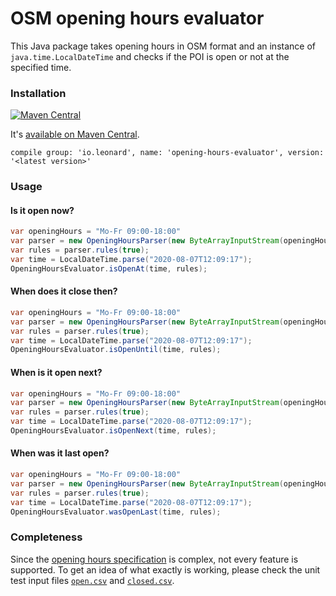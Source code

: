 # OSM opening hours evaluator

This Java package takes opening hours in OSM format and an instance of `java.time.LocalDateTime` and checks
if the POI is open or not at the specified time.

### Installation

[![Maven Central](https://img.shields.io/maven-central/v/io.leonard/opening-hours-evaluator)](https://mvnrepository.com/artifact/io.leonard/opening-hours-evaluator)

It's [available on Maven Central](https://mvnrepository.com/artifact/io.leonard/opening-hours-evaluator).

```
compile group: 'io.leonard', name: 'opening-hours-evaluator', version: '<latest version>'
```

### Usage

#### Is it open now?
```java
var openingHours = "Mo-Fr 09:00-18:00"
var parser = new OpeningHoursParser(new ByteArrayInputStream(openingHours.getBytes()));
var rules = parser.rules(true);
var time = LocalDateTime.parse("2020-08-07T12:09:17");
OpeningHoursEvaluator.isOpenAt(time, rules);
```

#### When does it close then?
```java
var openingHours = "Mo-Fr 09:00-18:00"
var parser = new OpeningHoursParser(new ByteArrayInputStream(openingHours.getBytes()));
var rules = parser.rules(true);
var time = LocalDateTime.parse("2020-08-07T12:09:17");
OpeningHoursEvaluator.isOpenUntil(time, rules);
```

#### When is it open next?

```java
var openingHours = "Mo-Fr 09:00-18:00"
var parser = new OpeningHoursParser(new ByteArrayInputStream(openingHours.getBytes()));
var rules = parser.rules(true);
var time = LocalDateTime.parse("2020-08-07T12:09:17");
OpeningHoursEvaluator.isOpenNext(time, rules);
```

#### When was it last open?

```java
var openingHours = "Mo-Fr 09:00-18:00"
var parser = new OpeningHoursParser(new ByteArrayInputStream(openingHours.getBytes()));
var rules = parser.rules(true);
var time = LocalDateTime.parse("2020-08-07T12:09:17");
OpeningHoursEvaluator.wasOpenLast(time, rules);
```

### Completeness

Since the [opening hours specification](https://wiki.openstreetmap.org/wiki/Key:opening_hours/specification) is complex, 
not every feature is supported. To get an idea of what exactly is working, please check the unit test input files 
[`open.csv`](https://github.com/leonardehrenfried/opening-hours-evaluator/blob/master/src/test/resources/open.csv) 
and [`closed.csv`](https://github.com/leonardehrenfried/opening-hours-evaluator/blob/master/src/test/resources/closed.csv).
